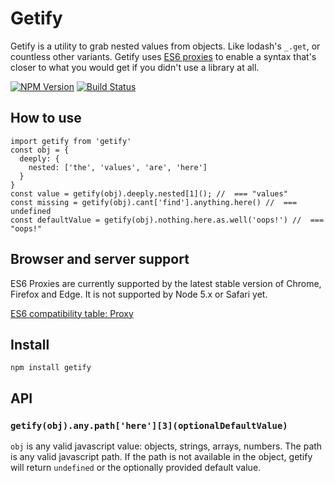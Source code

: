 # Getify

Getify is a utility to grab nested values from objects. Like lodash's `_.get`, or countless other variants. Getify uses [ES6 proxies](https://developer.mozilla.org/en/docs/Web/JavaScript/Reference/Global_Objects/Proxy) to enable a syntax that's closer to what you would get if you didn't use a library at all.

[![NPM Version][npm-image]][npm-url] [![Build Status](https://travis-ci.org/johnste/getify.svg?branch=master)](https://travis-ci.org/johnste/getify)

## How to use

```
import getify from 'getify'
const obj = {
  deeply: {
    nested: ['the', 'values', 'are', 'here']
  }
}
const value = getify(obj).deeply.nested[1](); //  === "values"
const missing = getify(obj).cant['find'].anything.here() //  === undefined
const defaultValue = getify(obj).nothing.here.as.well('oops!') //  === "oops!"
```

## Browser and server support

ES6 Proxies are currently supported by the latest stable version of Chrome, Firefox and Edge. It is not supported by Node 5.x or Safari yet.

[ES6 compatibility table: Proxy](http://kangax.github.io/compat-table/es6/#test-Proxy)

## Install

`npm install getify`

## API

### `getify(obj).any.path['here'][3](optionalDefaultValue)`

`obj` is any valid javascript value: objects, strings, arrays, numbers. The path is any valid javascript path. If the path is not available in the object, getify will return `undefined` or the optionally provided default value.

[npm-image]: https://img.shields.io/npm/v/getify.svg
[npm-url]: https://npmjs.org/package/getify
